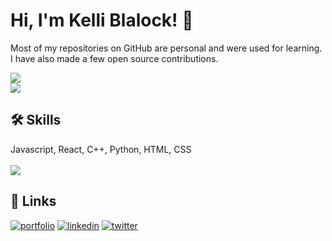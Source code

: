 
# Hi, I'm Kelli Blalock! 👋

Most of my repositories on GitHub are personal and were used for learning. I have also made a few open source contributions.

<a href="https://github.com/kellim">
  <img align="center" src="https://github-readme-streak-stats.herokuapp.com/?user=kellim&theme=material-palenight" />
</a><br>
<a href="https://github.com/kellim">
  <img align="center" src="https://github-readme-stats.vercel.app/api?username=kellim&show_icons=true&theme=material-palenight" />
</a><br>

  
## 🛠 Skills
Javascript, React, C++, Python, HTML, CSS
<br><br><a href="https://github.com/kellim">
  <img align="center" src="https://github-readme-stats.vercel.app/api/top-langs/?username=kellim&layout=compact&theme=material-palenight" />
</a><br>

  
## 🔗 Links
[![portfolio](https://img.shields.io/badge/my_portfolio-000?style=for-the-badge&logo=ko-fi&logoColor=white)](https://kelliblalock.com/)
[![linkedin](https://img.shields.io/badge/linkedin-0A66C2?style=for-the-badge&logo=linkedin&logoColor=white)](https://www.linkedin.com/in/kelliblalock/)
[![twitter](https://img.shields.io/badge/twitter-1DA1F2?style=for-the-badge&logo=twitter&logoColor=white)](https://twitter.com/kellimb123)
